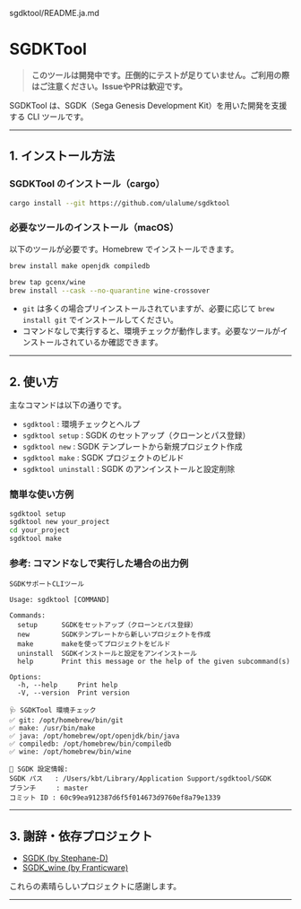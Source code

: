 sgdktool/README.ja.md
# SGDKTool

> **このツールは開発中です。圧倒的にテストが足りていません。ご利用の際はご注意ください。IssueやPRは歓迎です。**

SGDKTool は、SGDK（Sega Genesis Development Kit）を用いた開発を支援する CLI ツールです。

---

## 1. インストール方法

### SGDKTool のインストール（cargo）

```sh
cargo install --git https://github.com/ulalume/sgdktool
```

### 必要なツールのインストール（macOS）

以下のツールが必要です。Homebrew でインストールできます。

```sh
brew install make openjdk compiledb

brew tap gcenx/wine
brew install --cask --no-quarantine wine-crossover
```

- `git` は多くの場合プリインストールされていますが、必要に応じて `brew install git` でインストールしてください。
- コマンドなしで実行すると、環境チェックが動作します。必要なツールがインストールされているか確認できます。

---

## 2. 使い方

主なコマンドは以下の通りです。

- `sgdktool` : 環境チェックとヘルプ
- `sgdktool setup` : SGDK のセットアップ（クローンとパス登録）
- `sgdktool new` : SGDK テンプレートから新規プロジェクト作成
- `sgdktool make` : SGDK プロジェクトのビルド
- `sgdktool uninstall` : SGDK のアンインストールと設定削除

### 簡単な使い方例

```sh
sgdktool setup
sgdktool new your_project
cd your_project
sgdktool make
```

### 参考: コマンドなしで実行した場合の出力例

```
SGDKサポートCLIツール

Usage: sgdktool [COMMAND]

Commands:
  setup      SGDKをセットアップ（クローンとパス登録）
  new        SGDKテンプレートから新しいプロジェクトを作成
  make       makeを使ってプロジェクトをビルド
  uninstall  SGDKインストールと設定をアンインストール
  help       Print this message or the help of the given subcommand(s)

Options:
  -h, --help     Print help
  -V, --version  Print version

🩺 SGDKTool 環境チェック
✅ git: /opt/homebrew/bin/git
✅ make: /usr/bin/make
✅ java: /opt/homebrew/opt/openjdk/bin/java
✅ compiledb: /opt/homebrew/bin/compiledb
✅ wine: /opt/homebrew/bin/wine

📝 SGDK 設定情報:
SGDK パス   : /Users/kbt/Library/Application Support/sgdktool/SGDK
ブランチ     : master
コミット ID : 60c99ea912387d6f5f014673d9760ef8a79e1339
```

---

## 3. 謝辞・依存プロジェクト

- [SGDK (by Stephane-D)](https://github.com/Stephane-D/SGDK)
- [SGDK_wine (by Franticware)](https://github.com/Franticware/SGDK_wine)

これらの素晴らしいプロジェクトに感謝します。

---
